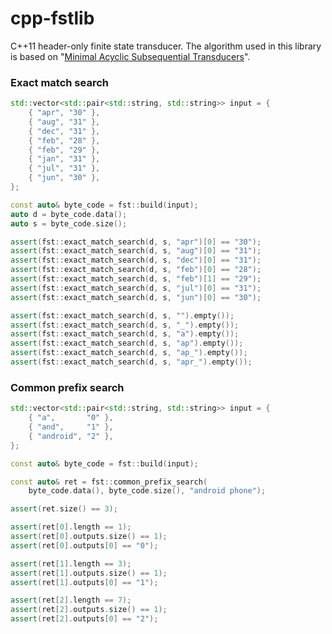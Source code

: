 # cpp-fstlib
C++11 header-only finite state transducer.
The algorithm used in this library is based on "[Minimal Acyclic Subsequential Transducers](http://citeseerx.ist.psu.edu/viewdoc/download?doi=10.1.1.24.3698&rep=rep1&type=pdf)".

### Exact match search

```c++
std::vector<std::pair<std::string, std::string>> input = {
    { "apr", "30" },
    { "aug", "31" },
    { "dec", "31" },
    { "feb", "28" },
    { "feb", "29" },
    { "jan", "31" },
    { "jul", "31" },
    { "jun", "30" },
};

const auto& byte_code = fst::build(input);
auto d = byte_code.data();
auto s = byte_code.size();

assert(fst::exact_match_search(d, s, "apr")[0] == "30");
assert(fst::exact_match_search(d, s, "aug")[0] == "31");
assert(fst::exact_match_search(d, s, "dec")[0] == "31");
assert(fst::exact_match_search(d, s, "feb")[0] == "28");
assert(fst::exact_match_search(d, s, "feb")[1] == "29");
assert(fst::exact_match_search(d, s, "jul")[0] == "31");
assert(fst::exact_match_search(d, s, "jun")[0] == "30");

assert(fst::exact_match_search(d, s, "").empty());
assert(fst::exact_match_search(d, s, "_").empty());
assert(fst::exact_match_search(d, s, "a").empty());
assert(fst::exact_match_search(d, s, "ap").empty());
assert(fst::exact_match_search(d, s, "ap_").empty());
assert(fst::exact_match_search(d, s, "apr_").empty());
```

### Common prefix search

```c++
std::vector<std::pair<std::string, std::string>> input = {
    { "a",       "0" },
    { "and",     "1" },
    { "android", "2" },
};

const auto& byte_code = fst::build(input);

const auto& ret = fst::common_prefix_search(
	byte_code.data(), byte_code.size(), "android phone");

assert(ret.size() == 3);

assert(ret[0].length == 1);
assert(ret[0].outputs.size() == 1);
assert(ret[0].outputs[0] == "0");

assert(ret[1].length == 3);
assert(ret[1].outputs.size() == 1);
assert(ret[1].outputs[0] == "1");

assert(ret[2].length == 7);
assert(ret[2].outputs.size() == 1);
assert(ret[2].outputs[0] == "2");
```
